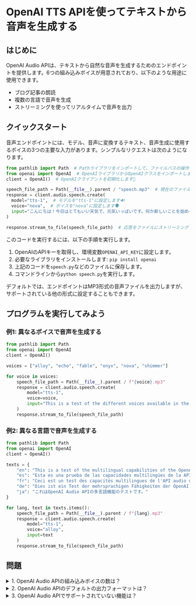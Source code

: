 # OpenAI TTS APIを使ってテキストから音声を生成する

## はじめに

OpenAI Audio APIは、テキストから自然な音声を生成するためのエンドポイントを提供します。6つの組み込みボイスが用意されており、以下のような用途に使用できます。

- ブログ記事の朗読
- 複数の言語で音声を生成
- ストリーミングを使ってリアルタイムで音声を出力

## クイックスタート

音声エンドポイントには、モデル、音声に変換するテキスト、音声生成に使用するボイスの3つの主要な入力があります。シンプルなリクエストは次のようになります。

```python
from pathlib import Path  # Pathライブラリをインポートして、ファイルパスの操作を簡単にします📁
from openai import OpenAI  # OpenAIライブラリからOpenAIクラスをインポートします
client = OpenAI()  # OpenAIクライアントを初期化します🌟

speech_file_path = Path(__file__).parent / "speech.mp3"  # 現在のファイルのディレクトリに"speech.mp3"という名前で保存するパスを設定します🎵
response = client.audio.speech.create(
  model="tts-1",  # モデルを"tts-1"に設定します🔊
  voice="nova",  # ボイスを"nova"に設定します🗣️
  input="こんにちは！今日はとてもいい天気で、元気いっぱいです。何か新しいことを始めるのに最適な日ですね！"  # 音声に変換したいテキストを入力します📝
)

response.stream_to_file(speech_file_path)  # 応答をファイルにストリーミングして保存します💾
```

このコードを実行するには、以下の手順を実行します。

1. OpenAIのAPIキーを取得し、環境変数`OPENAI_API_KEY`に設定します。
2. 必要なライブラリをインストールします: `pip install openai`
3. 上記のコードを`speech.py`などのファイルに保存します。
4. コマンドラインから`python speech.py`を実行します。

デフォルトでは、エンドポイントはMP3形式の音声ファイルを出力しますが、サポートされている他の形式に設定することもできます。

## プログラムを実行してみよう

### 例1: 異なるボイスで音声を生成する

```python
from pathlib import Path
from openai import OpenAI
client = OpenAI()

voices = ["alloy", "echo", "fable", "onyx", "nova", "shimmer"]

for voice in voices:
    speech_file_path = Path(__file__).parent / f"{voice}.mp3"
    response = client.audio.speech.create(
        model="tts-1",
        voice=voice,
        input="This is a test of the different voices available in the OpenAI Audio API."
    )
    response.stream_to_file(speech_file_path)
```

### 例2: 異なる言語で音声を生成する

```python
from pathlib import Path
from openai import OpenAI
client = OpenAI()

texts = {
    "en": "This is a test of the multilingual capabilities of the OpenAI Audio API.",
    "es": "Esta es una prueba de las capacidades multilingües de la API de audio de OpenAI.",
    "fr": "Ceci est un test des capacités multilingues de l'API audio d'OpenAI.",
    "de": "Dies ist ein Test der mehrsprachigen Fähigkeiten der OpenAI Audio API.",
    "ja": "これはOpenAI Audio APIの多言語機能のテストです。"
}

for lang, text in texts.items():
    speech_file_path = Path(__file__).parent / f"{lang}.mp3"
    response = client.audio.speech.create(
        model="tts-1",
        voice="alloy",
        input=text
    )
    response.stream_to_file(speech_file_path)
```

## 問題

<details>
<summary>1. OpenAI Audio APIの組み込みボイスの数は？</summary>

- [ ] 4
- [x] 6
- [ ] 8
- [ ] 10

OpenAI Audio APIには6つの組み込みボイス（alloy, echo, fable, onyx, nova, shimmer）が用意されています。
</details>

<details>
<summary>2. OpenAI Audio APIのデフォルトの出力フォーマットは？</summary>

- [x] MP3
- [ ] WAV
- [ ] FLAC
- [ ] AAC

OpenAI Audio APIのデフォルトの出力フォーマットはMP3ですが、他のフォーマット（opus, aac, flac, pcm）にも対応しています。
</details>

<details>
<summary>3. OpenAI Audio APIでサポートされていない機能は？</summary>

- [ ] 複数の言語で音声を生成
- [ ] ストリーミングを使ってリアルタイムで音声を出力
- [x] カスタムボイスの作成
- [ ] 生成された音声ファイルの所有権

OpenAI Audio APIでは、ユーザー独自のカスタムボイスを作成することはできません。
</details>